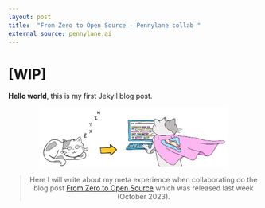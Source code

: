 ```yaml
---
layout: post
title:  "From Zero to Open Source - Pennylane collab "
external_source: pennylane.ai
---
```


# [WIP]

**Hello world**, this is my first Jekyll blog post.

<!-- ![My helpful screenshot](/assets/img/blog_pennylane.PNG =250x250) -->
<center><img src="../../assets/img/blog_pennylane.PNG" alt="screenshot" width="75%"/>


> Here I will write about my meta experience when collaborating do the blog post [From Zero to Open Source](https://pennylane.ai/blog/2023/10/from_zero_to_open_source-contributing_to_quantum_software_projects/) which was released last week (October 2023).